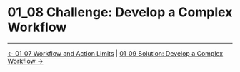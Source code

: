 # 01_08 Challenge: Develop a Complex Workflow

<!-- FooterStart -->
---
[← 01_07 Workflow and Action Limits](../01_07_workflow_action_limits/README.md) | [01_09 Solution: Develop a Complex Workflow →](../01_09_solution_develop_a_complex_workflow/README.md)
<!-- FooterEnd -->
